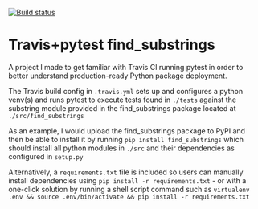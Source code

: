 [![Build status](https://travis-ci.org/iliazenkov/travis-pytest-hello-world.svg?master)](https://travis-ci.org/iliazenkov)

# Travis+pytest find_substrings
 A project I made to get familiar with Travis CI running pytest in order to better understand production-ready Python package deployment.
 
 The Travis build config in ```.travis.yml``` sets up and configures a python venv(s) and runs pytest to execute tests found in ```./tests``` against the substring module provided in the find_substrings package located at ```./src/find_substrings```
 
 As an example, I would upload the find_substrings package to PyPI and then be able to install it by running ```pip install find_substrings``` which should install all python modules in ```./src``` and their dependencies as configured in ```setup.py```

Alternatively, a ```requirements.txt``` file is included so users can manually install dependencies using ```pip install -r requirements.txt``` - or with a one-click solution by running a shell script command such as  ```virtualenv .env && source .env/bin/activate && pip install -r requirements.txt```
